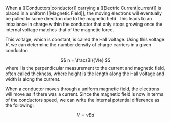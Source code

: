 When a [[Conductors|conductor]] carrying a [[Electric Current|current]] is placed in a uniform [[Magnetic Field]], the moving electrons will eventually be pulled to some direction due to the magnetic field. This leads to an imbalance in charge within the conductor that only stops growing once the internal voltage matches that of the magnetic force. 

This voltage, which is constant, is called the Hall voltage. Using this voltage $V$, we can determine the number density of charge carriers in a given conductor:

$$
n = \frac{Bi}{Vle}
$$
where l is the perpendicular measurement to the current and magnetic field, often called thickness, where height is the length along the Hall voltage and width is along the current.

When a conductor moves through a uniform magnetic field, the electrons will move as if there was a current. Since the magnetic field is now in terms of the conductors speed, we can write the internal potential difference as the following: 

$$
V=vBd
$$

